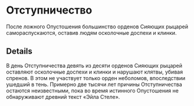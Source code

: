 # Отступничество
После ложного Опустошения большинство орденов Сияющих рыцарей самораспускаются, оставив людям осколочные доспехи и клинки.

## Details
В день Отступничества девять из десяти орденов Сияющих рыцарей оставляют осколочные доспехи и клинки и нарушают клятвы, убивая спренов. В этом не участвует только орден неболомов, впоследствии ушедший в тень. Примерно две тысячи лет причины Отступничества остаются неизвестными, пока во время истинного Опустошения не обнаруживают древний текст «Эйла Стеле».
